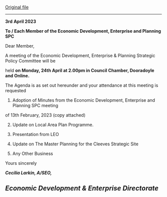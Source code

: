 [Original file](https://www.limerick.ie/sites/default/files/media/documents/2023-04/Agenda%20-%20Meeting%20of%20the%20Economic%20Development%20Enterprise%20and%20Planning%20Strategic%20Policy%20Committee%20-%2024th%20April%202023.pdf)

---
**3rd** **April 2023**

**To / Each Member of the Economic Development, Enterprise and Planning SPC**

Dear Member,

A meeting of the Economic Development, Enterprise & Planning Strategic Policy Committee will be

held **on Monday, 24th April at 2.00pm in Council Chamber, Dooradoyle and Online.**

The Agenda is as set out hereunder and your attendance at this meeting is requested

1. Adoption of Minutes from the Economic Development, Enterprise and Planning SPC meeting

of 13th February, 2023 (copy attached)

2. Update on Local Area Plan Programme.

3. Presentation from LEO

4. Update on The Master Planning for the Cleeves Strategic Site

5. Any Other Business

Yours sincerely

***Cecilia Larkin, A/SEO,***

***Economic Development & Enterprise Directorate***
---
